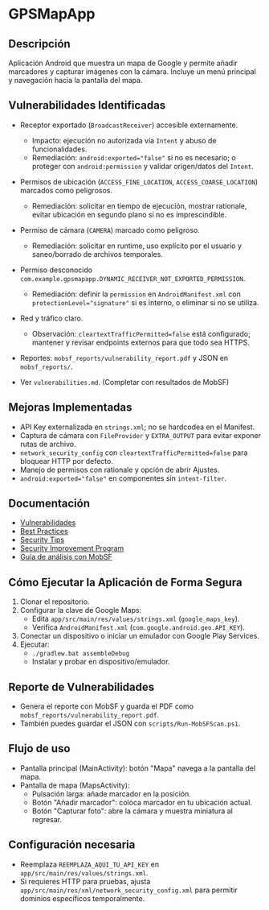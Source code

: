 # GPSMapApp

## Descripción
Aplicación Android que muestra un mapa de Google y permite añadir marcadores y capturar imágenes con la cámara. Incluye un menú principal y navegación hacia la pantalla del mapa.

## Vulnerabilidades Identificadas
- Receptor exportado (`BroadcastReceiver`) accesible externamente.
  - Impacto: ejecución no autorizada vía `Intent` y abuso de funcionalidades.
  - Remediación: `android:exported="false"` si no es necesario; o proteger con `android:permission` y validar origen/datos del `Intent`.
- Permisos de ubicación (`ACCESS_FINE_LOCATION`, `ACCESS_COARSE_LOCATION`) marcados como peligrosos.
  - Remediación: solicitar en tiempo de ejecución, mostrar rationale, evitar ubicación en segundo plano si no es imprescindible.
- Permiso de cámara (`CAMERA`) marcado como peligroso.
  - Remediación: solicitar en runtime, uso explícito por el usuario y saneo/borrado de archivos temporales.
- Permiso desconocido `com.example.gpsmapapp.DYNAMIC_RECEIVER_NOT_EXPORTED_PERMISSION`.
  - Remediación: definir la `permission` en `AndroidManifest.xml` con `protectionLevel="signature"` si es interno, o eliminar si no se utiliza.
- Red y tráfico claro.
  - Observación: `cleartextTrafficPermitted=false` está configurado; mantener y revisar endpoints externos para que todo sea HTTPS.

- Reportes: `mobsf_reports/vulnerability_report.pdf` y JSON en `mobsf_reports/`.
- Ver `vulnerabilities.md`. (Completar con resultados de MobSF)

## Mejoras Implementadas
- API Key externalizada en `strings.xml`; no se hardcodea en el Manifest.
- Captura de cámara con `FileProvider` y `EXTRA_OUTPUT` para evitar exponer rutas de archivo.
- `network_security_config` con `cleartextTrafficPermitted=false` para bloquear HTTP por defecto.
- Manejo de permisos con rationale y opción de abrir Ajustes.
- `android:exported="false"` en componentes sin `intent-filter`.

## Documentación
- [Vulnerabilidades](vulnerabilities.md)
- [Best Practices](best_practices.md)
- [Security Tips](security_tips.md)
- [Security Improvement Program](security_improvement_program.md)
- [Guía de análisis con MobSF](SECURITY_TESTING.md)

## Cómo Ejecutar la Aplicación de Forma Segura
1. Clonar el repositorio.
2. Configurar la clave de Google Maps:
   - Edita `app/src/main/res/values/strings.xml` (`google_maps_key`).
   - Verifica `AndroidManifest.xml` (`com.google.android.geo.API_KEY`).
3. Conectar un dispositivo o iniciar un emulador con Google Play Services.
4. Ejecutar:
   - `./gradlew.bat assembleDebug`
   - Instalar y probar en dispositivo/emulador.

## Reporte de Vulnerabilidades
- Genera el reporte con MobSF y guarda el PDF como `mobsf_reports/vulnerability_report.pdf`.
- También puedes guardar el JSON con `scripts/Run-MobSFScan.ps1`.

## Flujo de uso
- Pantalla principal (MainActivity): botón "Mapa" navega a la pantalla del mapa.
- Pantalla de mapa (MapsActivity):
  - Pulsación larga: añade marcador en la posición.
  - Botón "Añadir marcador": coloca marcador en tu ubicación actual.
  - Botón "Capturar foto": abre la cámara y muestra miniatura al regresar.

## Configuración necesaria
- Reemplaza `REEMPLAZA_AQUI_TU_API_KEY` en `app/src/main/res/values/strings.xml`.
- Si requieres HTTP para pruebas, ajusta `app/src/main/res/xml/network_security_config.xml` para permitir dominios específicos temporalmente.